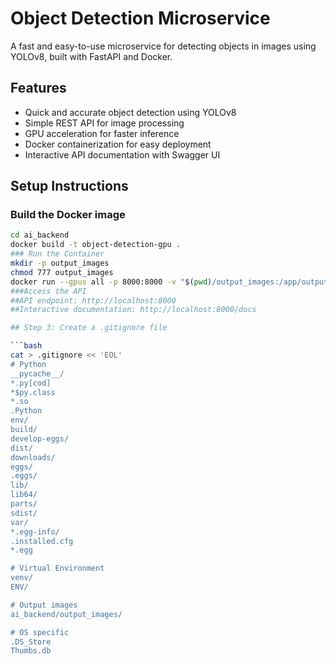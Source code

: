 # Object Detection Microservice

A fast and easy-to-use microservice for detecting objects in images using YOLOv8, built with FastAPI and Docker.

## Features
- Quick and accurate object detection using YOLOv8
- Simple REST API for image processing
- GPU acceleration for faster inference
- Docker containerization for easy deployment
- Interactive API documentation with Swagger UI

## Setup Instructions

### Build the Docker image
```bash
cd ai_backend
docker build -t object-detection-gpu .
### Run the Container 
mkdir -p output_images
chmod 777 output_images
docker run --gpus all -p 8000:8000 -v "$(pwd)/output_images:/app/output_images" object-detection-gpu
###Access the API
##API endpoint: http://localhost:8000
##Interactive documentation: http://localhost:8000/docs

## Step 3: Create a .gitignore file

```bash
cat > .gitignore << 'EOL'
# Python
__pycache__/
*.py[cod]
*$py.class
*.so
.Python
env/
build/
develop-eggs/
dist/
downloads/
eggs/
.eggs/
lib/
lib64/
parts/
sdist/
var/
*.egg-info/
.installed.cfg
*.egg

# Virtual Environment
venv/
ENV/

# Output images
ai_backend/output_images/

# OS specific
.DS_Store
Thumbs.db
